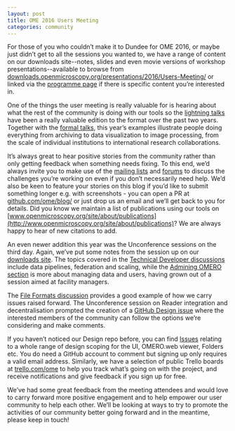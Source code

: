 ```yaml
---
layout: post
title: OME 2016 Users Meeting
categories: community
---
```


For those of you who couldn’t make it to Dundee for OME 2016, or maybe just
didn’t get to all the sessions you wanted to, we have a range of content on
our downloads site--notes, slides and even movie versions of workshop
presentations--available to browse from
[downloads.openmicroscopy.org/presentations/2016/Users-Meeting/](http://downloads.openmicroscopy.org/presentations/2016/Users-Meeting/) or
linked via the [programme page](http://www.openmicroscopy.org/site/community/minutes/meetings/11th-annual-users-meeting-2016) if there is specific content you’re interested in.

One of the things the user meeting is really valuable for is hearing about
what the rest of the community is doing with our tools so the
[lightning talks](http://downloads.openmicroscopy.org/presentations/2016/Users-Meeting/Lightning-Talks/)
have been a really valuable edition to the format over the past two years. 
Together with the [formal talks](http://downloads.openmicroscopy.org/presentations/2016/Users-Meeting/Talks/),
this year’s examples illustrate people doing everything from archiving
to data visualization to image processing, from the scale of individual
institutions to international research collaborations.

It’s always great to hear positive stories from the community rather than only
getting feedback when something needs fixing. To this end, we’d always invite
you to make use of the
[mailing lists](http://www.openmicroscopy.org/site/community/mailing-lists)
and [forums](https://www.openmicroscopy.org/community/) to discuss the
challenges you’re working on even if you don’t necessarily need help. We’d
also be keen to feature your stories on this blog if you’d like to submit
something longer e.g. with screenshots - you can open a PR at
[github.com/ome/blog/](https://github.com/ome/blog/) or just drop us
an email and we’ll get back to you for details. Did you know we maintain a
list of publications using our tools on
[www.openmicroscopy.org/site/about/publications](http://www.openmicroscopy.org/site/about/publications)? We are always happy to hear of new citations
to add.

An even newer addition this year was the Unconference sessions on the third
day. Again, we’ve put some notes from the session up on our
[downloads site](http://downloads.openmicroscopy.org/presentations/2016/Users-Meeting/Unconference/).
The topics covered in the
[Technical Developer discussions](http://downloads.openmicroscopy.org/presentations/2016/Users-Meeting/Unconference/TechnicalDeveloperDiscussions.pdf) include data pipelines,
federation and scaling, while the
[Admining OMERO section](http://downloads.openmicroscopy.org/presentations/2016/Users-Meeting/Unconference/AdminingOMERO.pdf)
is more about managing data and users, having grown out of a session aimed at
facility managers.

The [File Formats discussion](http://downloads.openmicroscopy.org/presentations/2016/Users-Meeting/Unconference/FileFormatDiscussions.pdf)
provides a good example of how we carry issues raised forward. The
Unconference session on Reader integration and decentralisation prompted the
creation of a [GitHub Design issue](https://github.com/openmicroscopy/design/issues/42) where the
interested members of the community can follow the options we’re considering
and make comments.

If you haven’t noticed our Design repo before, you can find
[Issues](https://github.com/openmicroscopy/design/issues) relating to a whole
range of design scoping for the UI, OMERO.web viewer, Folders etc. You do need
a GitHub account to comment but signing up only requires a valid email
address. Similarly, we have a selection of public Trello boards at
[trello.com/ome](https://trello.com/ome) to help you track what’s
going on with the project, and receive notifications and give feedback if you
sign up for free.

We’ve had some great feedback from the meeting attendees and would love to
carry forward more positive engagement and to help empower our user community
to help each other. We’ll be looking at ways to try to promote the activities
of our community better going forward and in the meantime, please keep in
touch!
